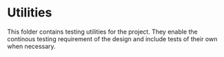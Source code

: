 # Utilities

This folder contains testing utilities for the project. They enable the continous testing requirement of the design and include tests of their own when necessary.
